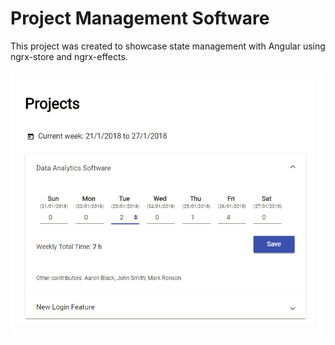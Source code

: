 # Project Management Software

This project was created to showcase state management with Angular using ngrx-store and ngrx-effects.

![Screenshot 1](/img/screenshot1.png?raw=true "Main Screenshot")
